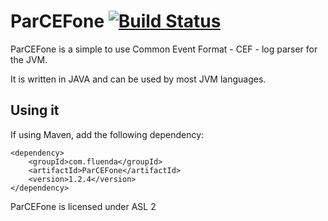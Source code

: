 <!--

 (C) Copyright 2016-2017 Fluenda.

 Licensed under the Apache License, Version 2.0 (the "License");
 you may not use this file except in compliance with the License.
 You may obtain a copy of the License at

     http://www.apache.org/licenses/LICENSE-2.0

 Unless required by applicable law or agreed to in writing, software
 distributed under the License is distributed on an "AS IS" BASIS,
 WITHOUT WARRANTIES OR CONDITIONS OF ANY KIND, either express or implied.
 See the License for the specific language governing permissions and
 limitations under the License.

-->

# ParCEFone [![Build Status](https://travis-ci.org/fluenda/ParCEFone.svg?branch=master)](https://travis-ci.org/fluenda/ParCEFone)
ParCEFone is a simple to use Common Event Format - CEF - log parser for the JVM.

It is written in JAVA and can be used by most JVM languages.

## Using it

If using Maven, add the following dependency:

```
<dependency>
    <groupId>com.fluenda</groupId>
    <artifactId>ParCEFone</artifactId>
    <version>1.2.4</version>
</dependency>
```

ParCEFone is licensed under ASL 2
